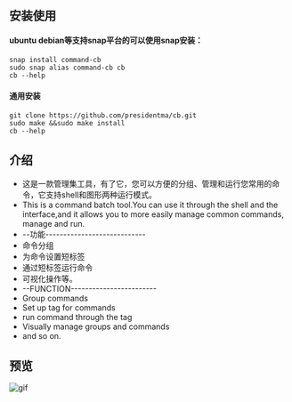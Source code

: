 ## 安装使用
#### ubuntu debian等支持snap平台的可以使用snap安装：
```
snap install command-cb
sudo snap alias command-cb cb
cb --help
```
#### 通用安装
```
git clone https://github.com/presidentma/cb.git
sudo make &&sudo make install
cb --help
```
## 介绍
- 这是一款管理集工具，有了它，您可以方便的分组、管理和运行您常用的命令，它支持shell和图形两种运行模式。
- This is a command batch tool.You can use it through the shell and the interface,and it allows you to more easily manage common commands, manage and run.
- --功能----------------------------
- 命令分组
- 为命令设置短标签
- 通过短标签运行命令
- 可视化操作等。
- --FUNCTION------------------------
- Group commands
- Set up tag for commands
- run command through the tag
- Visually manage groups and commands
- and so on.
## 预览
![gif](https://github.com/presidentma/cb/preview.gif)

